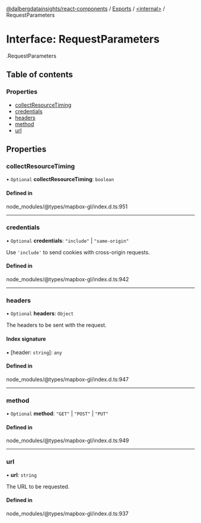 [@dalbergdatainsights/react-components](../README.md) / [Exports](../modules.md) / [<internal\>](../modules/internal_.md) / RequestParameters

# Interface: RequestParameters

[<internal>](../modules/internal_.md).RequestParameters

## Table of contents

### Properties

- [collectResourceTiming](internal_.RequestParameters.md#collectresourcetiming)
- [credentials](internal_.RequestParameters.md#credentials)
- [headers](internal_.RequestParameters.md#headers)
- [method](internal_.RequestParameters.md#method)
- [url](internal_.RequestParameters.md#url)

## Properties

### collectResourceTiming

• `Optional` **collectResourceTiming**: `boolean`

#### Defined in

node_modules/@types/mapbox-gl/index.d.ts:951

___

### credentials

• `Optional` **credentials**: ``"include"`` \| ``"same-origin"``

Use `'include'` to send cookies with cross-origin requests.

#### Defined in

node_modules/@types/mapbox-gl/index.d.ts:942

___

### headers

• `Optional` **headers**: `Object`

The headers to be sent with the request.

#### Index signature

▪ [header: `string`]: `any`

#### Defined in

node_modules/@types/mapbox-gl/index.d.ts:947

___

### method

• `Optional` **method**: ``"GET"`` \| ``"POST"`` \| ``"PUT"``

#### Defined in

node_modules/@types/mapbox-gl/index.d.ts:949

___

### url

• **url**: `string`

The URL to be requested.

#### Defined in

node_modules/@types/mapbox-gl/index.d.ts:937
